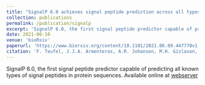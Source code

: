 ```yaml
---
title: "SignalP 6.0 achieves signal peptide prediction across all types using protein language models"
collection: publications
permalink: /publication/signalp
excerpt: 'SignalP 6.0, the first signal peptide predictor capable of predicting all known types of signal peptides in protein sequences. Available online at [DTU Health Tech](https://services.healthtech.dtu.dk/service.php?SignalP-6.0) and [BioLib](https://dtu.biolib.com/SignalP-6).'
date: 2021-06-10
venue: 'bioRxiv'
paperurl: 'https://www.biorxiv.org/content/10.1101/2021.06.09.447770v1'
citation: 'F. Teufel, J.J.A. Armenteros, A.R. Johansen, M.H. Gíslason, S.I. Pihl, K.D. Tisirigos, O. Winther, S. Brunak, G.v. Heijne, H. Nielsen (2021). &quot;SignalP 6.0 achieves signal peptide prediction across all types using protein language models.&quot; <i>bioRxiv </i>.'
---
```

SignalP 6.0, the first signal peptide predictor capable of predicting all known types of signal peptides in protein sequences. Available online at [webserver](https://services.healthtech.dtu.dk/service.php?SignalP-6.0)
